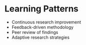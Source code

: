 # Learning Patterns

- Continuous research improvement
- Feedback-driven methodology
- Peer review of findings
- Adaptive research strategies
